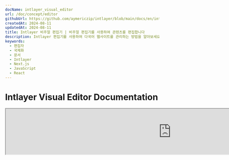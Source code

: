 ```yaml
---
docName: intlayer_visual_editor
url: /doc/concept/editor
githubUrl: https://github.com/aymericzip/intlayer/blob/main/docs/en/intlayer_visual_editor.md
createdAt: 2024-08-11
updatedAt: 2024-08-11
title: Intlayer 비주얼 편집기 | 비주얼 편집기를 사용하여 콘텐츠를 편집합니다
description: Intlayer 편집기를 사용하여 다국어 웹사이트를 관리하는 방법을 알아보세요. 이 온라인 문서의 단계를 따라 몇 분 만에 프로젝트를 설정하세요.
keywords:
  - 편집자
  - 국제화
  - 문서
  - Intlayer
  - Next.js
  - JavaScript
  - React
---
```


# Intlayer Visual Editor Documentation

<iframe title="Visual Editor + CMS for Your Web App: Intlayer Explained" class="m-auto aspect-[16/9] w-full overflow-hidden rounded-lg border-0" allow="autoplay; gyroscope;" loading="lazy" width="1080" height="auto" src="https://www.youtube.com/embed/UDDTnirwi_4?autoplay=0&amp;origin=http://intlayer.org&amp;controls=0&amp;rel=1"/>

Intlayer Visual Editor는 시각적 편집기를 사용하여 콘텐츠 선언 파일과 상호작용할 수 있도록 웹사이트를 래핑하는 도구입니다.

![Intlayer Visual Editor Interface](https://github.com/aymericzip/intlayer/blob/main/docs/assets/visual_editor.gif)

`intlayer-editor` 패키지는 Intlayer를 기반으로 하며, React (Create React App), Vite + React, Next.js와 같은 JavaScript 애플리케이션에서 사용할 수 있습니다.

## 시각적 편집기 vs CMS

Intlayer Visual Editor는 로컬 사전(dictionary)을 위한 시각적 편집기에서 콘텐츠를 관리할 수 있는 도구입니다. 변경 사항이 이루어지면 콘텐츠가 코드베이스에서 교체됩니다. 즉, 애플리케이션이 다시 빌드되고 페이지가 새 콘텐츠를 표시하기 위해 다시 로드됩니다.

반면, [Intlayer CMS](https://github.com/aymericzip/intlayer/blob/main/docs/ko/intlayer_CMS.md)는 원격 사전(dictionary)을 위한 시각적 편집기에서 콘텐츠를 관리할 수 있는 도구입니다. 변경 사항이 이루어지더라도 콘텐츠가 코드베이스에 영향을 미치지 않습니다. 그리고 웹사이트는 변경된 콘텐츠를 자동으로 표시합니다.

## 애플리케이션에 Intlayer 통합

Intlayer를 통합하는 방법에 대한 자세한 내용은 아래 관련 섹션을 참조하세요:

### Next.js와 통합

Next.js와 통합하려면 [설치 가이드](https://github.com/aymericzip/intlayer/blob/main/docs/ko/intlayer_with_nextjs_15.md)를 참조하세요.

### Create React App과 통합

Create React App과 통합하려면 [설치 가이드](https://github.com/aymericzip/intlayer/blob/main/docs/ko/intlayer_with_create_react_app.md)를 참조하세요.

### Vite + React와 통합

Vite + React와 통합하려면 [설치 가이드](https://github.com/aymericzip/intlayer/blob/main/docs/ko/intlayer_with_vite+react.md)를 참조하세요.

## Intlayer Editor 작동 방식

시각적 편집기는 두 가지 요소를 포함하는 애플리케이션입니다:

- 웹사이트를 iframe에 표시하는 프론트엔드 애플리케이션. 웹사이트가 Intlayer를 사용하는 경우, 시각적 편집기는 콘텐츠를 자동으로 감지하고 상호작용할 수 있도록 합니다. 수정이 이루어지면 변경 사항을 다운로드할 수 있습니다.

- 다운로드 버튼을 클릭하면, 시각적 편집기가 서버에 요청을 보내 프로젝트 내에 선언된 콘텐츠 파일을 새 콘텐츠로 교체합니다.

> 현재 Intlayer Editor는 콘텐츠 선언 파일을 JSON 파일로 작성합니다.

## 설치

프로젝트에서 Intlayer가 구성된 후, `intlayer-editor`를 개발 의존성으로 설치하세요:

```bash packageManager="npm"
npm install intlayer-editor --save-dev
```

```bash packageManager="yarn"
yarn add intlayer-editor --save-dev
```

```bash packageManager="pnpm"
pnpm add intlayer-editor --save-dev
```

## 구성

Intlayer 구성 파일에서 편집기 설정을 사용자 정의할 수 있습니다:

```typescript fileName="intlayer.config.ts" codeFormat="typescript"
import type { IntlayerConfig } from "intlayer";

const config: IntlayerConfig = {
  // ... 기타 구성 설정
  editor: {
    /**
     * 필수
     * 애플리케이션의 URL.
     * 시각적 편집기가 대상으로 하는 URL입니다.
     * 예: 'http://localhost:3000'
     */
    applicationURL: process.env.INTLAYER_APPLICATION_URL,
    /**
     * 선택 사항
     * 기본값은 `true`입니다. `false`로 설정하면 편집기가 비활성화되어 접근할 수 없습니다.
     * 보안상의 이유로 특정 환경(예: 프로덕션)에서 편집기를 비활성화하는 데 사용할 수 있습니다.
     */
    enabled: process.env.INTLAYER_ENABLED,
    /**
     * 선택 사항
     * 기본값은 `8000`입니다.
     * 편집기 서버의 포트입니다.
     */
    port: process.env.INTLAYER_PORT,
    /**
     * 선택 사항
     * 기본값은 "http://localhost:8000"입니다.
     * 편집기 서버의 URL입니다.
     */
    editorURL: process.env.INTLAYER_EDITOR_URL,
  },
};

export default config;
```

```javascript fileName="intlayer.config.mjs" codeFormat="esm"
/** @type {import('intlayer').IntlayerConfig} */
const config = {
  // ... 기타 구성 설정
  editor: {
    /**
     * 필수
     * 애플리케이션의 URL.
     * 시각적 편집기가 대상으로 하는 URL입니다.
     * 예: 'http://localhost:3000'
     */
    applicationURL: process.env.INTLAYER_APPLICATION_URL,
    /**
     * 선택 사항
     * 기본값은 `true`입니다. `false`로 설정하면 편집기가 비활성화되어 접근할 수 없습니다.
     * 보안상의 이유로 특정 환경(예: 프로덕션)에서 편집기를 비활성화하는 데 사용할 수 있습니다.
     */
    enabled: process.env.INTLAYER_ENABLED,
    /**
     * 선택 사항
     * 기본값은 `8000`입니다.
     * 시각적 편집기 서버가 사용하는 포트입니다.
     */
    port: process.env.INTLAYER_PORT,
    /**
     * 선택 사항
     * 기본값은 "http://localhost:8000"입니다.
     * 애플리케이션에서 접근할 수 있는 편집기 서버의 URL입니다. 보안상의 이유로 애플리케이션과 상호작용할 수 있는 출처를 제한하는 데 사용됩니다. `'*'`로 설정하면 모든 출처에서 편집기에 접근할 수 있습니다. 포트가 변경되거나 편집기가 다른 도메인에 호스팅되는 경우 설정해야 합니다.
     */
    editorURL: process.env.INTLAYER_EDITOR_URL,
  },
};

export default config;
```

```javascript fileName="intlayer.config.cjs" codeFormat="commonjs"
/** @type {import('intlayer').IntlayerConfig} */
const config = {
  // ... 기타 구성 설정
  editor: {
    /**
     * 필수
     * 애플리케이션의 URL.
     * 시각적 편집기가 대상으로 하는 URL입니다.
     */
    applicationURL: process.env.INTLAYER_APPLICATION_URL,
    /**
     * 선택 사항
     * 기본값은 `8000`입니다.
     * 편집기 서버의 포트입니다.
     */
    port: process.env.INTLAYER_PORT,
    /**
     * 선택 사항
     * 기본값은 "http://localhost:8000"입니다.
     * 편집기 서버의 URL입니다.
     */
    editorURL: process.env.INTLAYER_EDITOR_URL,
    /**
     * 선택 사항
     * 기본값은 `true`입니다. `false`로 설정하면 편집기가 비활성화되어 접근할 수 없습니다.
     * 보안상의 이유로 특정 환경(예: 프로덕션)에서 편집기를 비활성화하는 데 사용할 수 있습니다.
     */
    enabled: process.env.INTLAYER_ENABLED,
  },
};

module.exports = config;
```

> 사용 가능한 모든 매개변수를 보려면 [구성 문서](https://github.com/aymericzip/intlayer/blob/main/docs/ko/configuration.md)를 참조하세요.

## 편집기 사용

1. 편집기가 설치되면 다음 명령어를 사용하여 편집기를 시작할 수 있습니다:

   ```bash packageManager="npm"
   npx intlayer-editor start
   ```

   ```bash packageManager="yarn"
   yarn intlayer-editor start
   ```

   ```bash packageManager="pnpm"
   pnpm intlayer-editor start
   ```

   > **애플리케이션을 병렬로 실행해야 합니다.** 애플리케이션 URL은 편집기 구성(`applicationURL`)에 설정한 URL과 일치해야 합니다.

2. 제공된 URL을 엽니다. 기본값은 `http://localhost:8000`입니다.

   Intlayer에 의해 색인된 각 필드를 커서를 사용하여 콘텐츠 위로 이동하면 볼 수 있습니다.

   ![Hovering over content](https://github.com/aymericzip/intlayer/blob/main/docs/assets/intlayer_editor_hover_content.png)

3. 콘텐츠가 윤곽선으로 표시되면, 길게 눌러 편집 서랍을 표시할 수 있습니다.

## 디버그

시각적 편집기에서 문제가 발생하면 다음을 확인하세요:

- 시각적 편집기와 애플리케이션이 실행 중인지 확인하세요.

- Intlayer 구성 파일에서 [`editor`](https://intlayer.org/doc/concept/configuration#editor-configuration) 구성이 올바르게 설정되었는지 확인하세요.

  - 필수 필드:
    - 애플리케이션 URL은 편집기 구성(`applicationURL`)에 설정한 URL과 일치해야 합니다.

- 시각적 편집기는 iframe을 사용하여 웹사이트를 표시합니다. 웹사이트의 콘텐츠 보안 정책(CSP)이 CMS URL을 `frame-ancestors`로 허용하는지 확인하세요(기본값은 'http://localhost:8000'). 편집기 콘솔에서 오류를 확인하세요.
